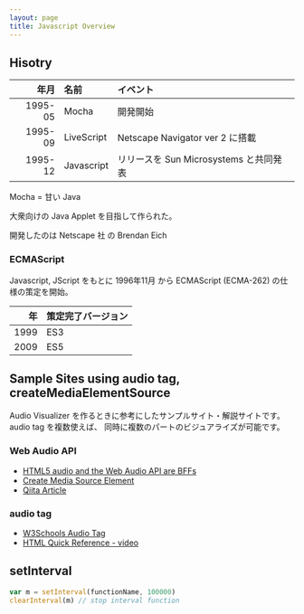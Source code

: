 ```yaml
---
layout: page
title: Javascript Overview
---
```


## Hisotry

|      年月 | 名前         | イベント                         |
|--------:|:-----------|:-----------------------------|
| 1995-05 | Mocha      | 開発開始                         |
| 1995-09 | LiveScript | Netscape Navigator ver 2 に搭載 |
| 1995-12 | Javascript | リリースを Sun Microsystems と共同発表 |

Mocha = 甘い Java

大衆向けの Java Applet を目指して作られた。

開発したのは Netscape 社 の Brendan Eich  

### ECMAScript

Javascript, JScript をもとに 1996年11月 から ECMAScript (ECMA-262) の仕様の策定を開始。

|    年 | 策定完了バージョン |
|-----:|:----------|
| 1999 | ES3       |
| 2009 | ES5       |

## Sample Sites using audio tag, createMediaElementSource

Audio Visualizer を作るときに参考にしたサンプルサイト・解説サイトです。
audio tag を複数使えば、 同時に複数のパートのビジュアライズが可能です。

### Web Audio API

* [HTML5 audio and the Web Audio API are BFFs](https://developers.google.com/web/updates/2012/02/HTML5-audio-and-the-Web-Audio-API-are-BFFs)
* [Create Media Source Element](http://html5-demos.appspot.com/static/webaudio/createMediaSourceElement.html)
* [Qiita Article](https://qiita.com/soarflat/items/004cac51b818b9483764)

### audio tag

* [W3Schools Audio Tag](https://www.w3schools.com/tags/tag_audio.asp)
* [HTML Quick Reference - video](http://www.htmq.com/video/)


## setInterval

```js
var m = setInterval(functionName, 100000)
clearInterval(m) // stop interval function
```
